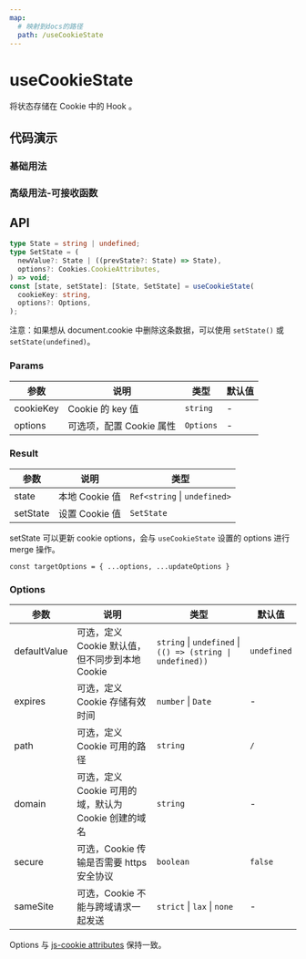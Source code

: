 ```yaml
---
map:
  # 映射到docs的路径
  path: /useCookieState
---
```


# useCookieState

将状态存储在 Cookie 中的 Hook 。

## 代码演示

### 基础用法

<demo src="./demo/demo.vue"
  language="vue"
  title="将状态存储在 Cookie 中"
  desc="刷新页面后，可以看到输入框中的内容被从 Cookie 中恢复了。">
</demo>

### 高级用法-可接收函数

<demo src="./demo/demo1.vue"
  language="vue"
  title="set可接收函数"
  desc="set的时候可以接收函数进行拓展使用">
</demo>

## API

```typescript
type State = string | undefined;
type SetState = (
  newValue?: State | ((prevState?: State) => State),
  options?: Cookies.CookieAttributes,
) => void;
const [state, setState]: [State, SetState] = useCookieState(
  cookieKey: string,
  options?: Options,
);
```

注意：如果想从 document.cookie 中删除这条数据，可以使用 `setState()` 或 `setState(undefined)`。

### Params

| 参数      | 说明                     | 类型      | 默认值 |
| --------- | ------------------------ | --------- | ------ |
| cookieKey | Cookie 的 key 值         | `string`  | -      |
| options   | 可选项，配置 Cookie 属性 | `Options` | -      |

### Result

| 参数     | 说明           | 类型                    |
| -------- | -------------- | ----------------------- |
| state    | 本地 Cookie 值 | `Ref<string` \| `undefined>` |
| setState | 设置 Cookie 值 | `SetState`              |

setState 可以更新 cookie options，会与 `useCookieState` 设置的 options 进行 merge 操作。

`const targetOptions = { ...options, ...updateOptions }`

### Options

| 参数         | 说明                                                 | 类型                                                       | 默认值      |
| ------------ | ---------------------------------------------------- | ---------------------------------------------------------- | ----------- |
| defaultValue | 可选，定义 Cookie 默认值，但不同步到本地 Cookie      | `string` \| `undefined` \| `(() => (string \| undefined))` | `undefined` |
| expires      | 可选，定义 Cookie 存储有效时间                       | `number` \| `Date`                                         | -           |
| path         | 可选，定义 Cookie 可用的路径                         | `string`                                                   | `/`         |
| domain       | 可选，定义 Cookie 可用的域，默认为 Cookie 创建的域名 | `string`                                                   | -           |
| secure       | 可选，Cookie 传输是否需要 https 安全协议             | `boolean`                                                  | `false`     |
| sameSite     | 可选，Cookie 不能与跨域请求一起发送                  | `strict` \| `lax` \| `none`                                | -           |

Options 与 [js-cookie attributes](https://github.com/js-cookie/js-cookie#cookie-attributes) 保持一致。
